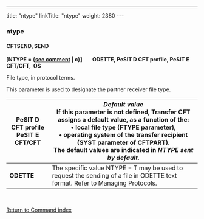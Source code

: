 ---
title: "ntype"
linkTitle: "ntype"
weight: 2380
---<span id="ntype"></span>

### ntype

#### CFTSEND, SEND

**[NTYPE = {<u>see comment</u> &#124; c}]
       ODETTE,
PeSIT D CFT profile, PeSIT E CFT/CFT,  OS**

File type, in protocol terms.

This parameter is used to designate the partner receiver file type.


| **PeSIT D CFT profile<br /> PeSIT E CFT/CFT** | *Default value*<br/> If this parameter is not defined, Transfer CFT assigns a default value, as a function of the:<br/> • local file type (FTYPE parameter),<br/> • operating system of the transfer recipient (SYST parameter of CFTPART).<br/> The default values are indicated in *NTYPE sent by default*. |
| --- | --- |
| **ODETTE** | The specific value NTYPE = T may be used to request the sending of a file in ODETTE text format. Refer to Managing Protocols. |


 

[Return to Command index](../../)
